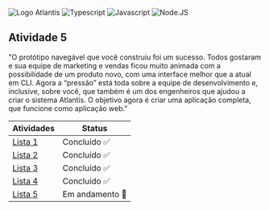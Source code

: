 
![Logo Atlantis](https://github.com/JaovitoP/ATVI-Atlantis/assets/115598741/eef6a281-7694-4120-b549-5456ae55a1cd)
![Typescript](https://img.shields.io/badge/TypeScript-007ACC?style=for-the-badge&logo=typescript&logoColor=white)
![Javascript](https://img.shields.io/badge/JavaScript-323330?style=for-the-badge&logo=javascript&logoColor=F7DF1E)
![Node.JS](https://img.shields.io/badge/Node.js-43853D?style=for-the-badge&logo=node.js&logoColor=white)

## Atividade 5
"O protótipo navegável que você construiu foi um sucesso. Todos gostaram e sua equipe de
marketing e vendas ficou muito animada com a possibilidade de um produto novo, com uma
interface melhor que a atual em CLI. Agora a “pressão” está toda sobre a equipe de desenvolvimento e, inclusive, sobre você, que
também é um dos engenheiros que ajudou a criar o sistema Atlantis. O objetivo agora é criar
uma aplicação completa, que funcione como aplicação web."


| Atividades | Status    |
|-------------|-------------|
| [Lista 1](https://github.com/JaovitoP/ATVI-Atlantis)| Concluído ✅ |
| [Lista 2](https://github.com/JaovitoP/ATVII-Atlantis)| Concluído ✅ |
| [Lista 3](https://github.com/JaovitoP/ATVIII-Atlantis)| Concluído ✅ |
| [Lista 4](https://github.com/JaovitoP/ATVIV-Atlantis)| Concluído ✅ |
| [Lista 5](https://github.com/JaovitoP/ATVV-Atlantis)| Em andamento 🚧 |
